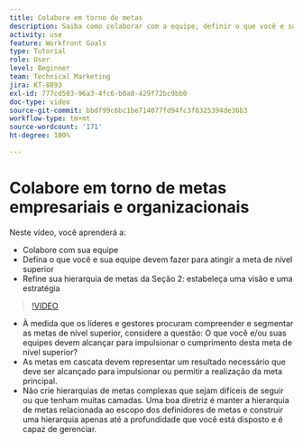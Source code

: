 ```yaml
---
title: Colabore em torno de metas
description: Saiba como colaborar com a equipe, definir o que você e sua equipe devem fazer para atingir a meta de nível superior e refinar a hierarquia de metas.
activity: use
feature: Workfront Goals
type: Tutorial
role: User
level: Beginner
team: Technical Marketing
jira: KT-8893
exl-id: 777cd503-96a3-4fc6-b0a8-429f72bc9bb0
doc-type: video
source-git-commit: bbdf99c6bc1be714077fd94fc3f8325394de36b3
workflow-type: tm+mt
source-wordcount: '171'
ht-degree: 100%

---
```


# Colabore em torno de metas empresariais e organizacionais

Neste vídeo, você aprenderá a:

* Colabore com sua equipe
* Defina o que você e sua equipe devem fazer para atingir a meta de nível superior
* Refine sua hierarquia de metas da Seção 2: estabeleça uma visão e uma estratégia

>[!VIDEO](https://video.tv.adobe.com/v/335187/?quality=12&learn=on&enablevpops=1)

<!--
Pro-tips graphic
-->

* À medida que os líderes e gestores procuram compreender e segmentar as metas de nível superior, considere a questão: O que você e/ou suas equipes devem alcançar para impulsionar o cumprimento desta meta de nível superior?
* As metas em cascata devem representar um resultado necessário que deve ser alcançado para impulsionar ou permitir a realização da meta principal.
* Não crie hierarquias de metas complexas que sejam difíceis de seguir ou que tenham muitas camadas. Uma boa diretriz é manter a hierarquia de metas relacionada ao escopo dos definidores de metas e construir uma hierarquia apenas até a profundidade que você está disposto e é capaz de gerenciar.
